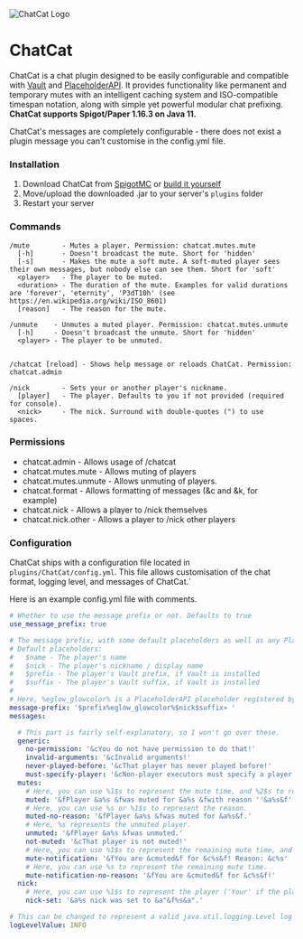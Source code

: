 ![ChatCat Logo](https://imgur.com/9yyAb4G.png)

# ChatCat

ChatCat is a chat plugin designed to be easily configurable and compatible with [Vault](https://www.spigotmc.org/resources/vault.34315/) and [PlaceholderAPI](https://www.spigotmc.org/resources/placeholderapi.6245/).
It provides functionality like permanent and temporary mutes with an intelligent caching system and ISO-compatible timespan notation, along with simple yet powerful modular chat prefixing. **ChatCat supports Spigot/Paper 1.16.3 on Java 11.**

ChatCat's messages are completely configurable - there does not exist a plugin message you can't customise in the config.yml file.

### Installation
1. Download ChatCat from [SpigotMC](https://example.com/) or [build it yourself](https://example.com/)
2. Move/upload the downloaded .jar to your server's `plugins` folder
3. Restart your server


### Commands
```
/mute        - Mutes a player. Permission: chatcat.mutes.mute
  [-h]       - Doesn't broadcast the mute. Short for 'hidden'
  [-s]       - Makes the mute a soft mute. A soft-muted player sees their own messages, but nobody else can see them. Short for 'soft'
  <player>   - The player to be muted.
  <duration> - The duration of the mute. Examples for valid durations are 'forever', 'eternity', 'P3dT10h' (see https://en.wikipedia.org/wiki/ISO_8601)
  [reason]   - The reason for the mute.

/unmute    - Unmutes a muted player. Permission: chatcat.mutes.unmute
  [-h]     - Doesn't broadcast the unmute. Short for 'hidden'
  <player> - The player to be unmuted.


/chatcat [reload] - Shows help message or reloads ChatCat. Permission: chatcat.admin

/nick        - Sets your or another player's nickname.
  [player]   - The player. Defaults to you if not provided (required for console).
  <nick>     - The nick. Surround with double-quotes (") to use spaces.
```

### Permissions
- chatcat.admin        - Allows usage of /chatcat
- chatcat.mutes.mute   - Allows muting of players
- chatcat.mutes.unmute - Allows unmuting of players.
- chatcat.format       - Allows formatting of messages (&c and &k, for example)
- chatcat.nick         - Allows a player to /nick themselves
- chatcat.nick.other   - Allows a player to /nick other players
  

### Configuration

ChatCat ships with a configuration file located in `plugins/ChatCat/config.yml`. This file allows customisation of the chat format, logging level, and messages of ChatCat.`

Here is an example config.yml file with comments.
```yml
# Whether to use the message prefix or not. Defaults to true
use_message_prefix: true

# The message prefix, with some default placeholders as well as any PlaceholderAPI placeholders.
# Default placeholders:
#   $name - The player's name
#   $nick - The player's nickname / display name
#   $prefix - The player's Vault prefix, if Vault is installed
#   $suffix - The player's Vault suffix, if Vault is installed
#
# Here, %eglow_glowcolor% is a PlaceholderAPI placeholder registered by eGlow.
message-prefix: '$prefix%eglow_glowcolor%$nick$suffix» '
messages:

  # This part is fairly self-explanatory, so I won't go over these.
  generic:
    no-permission: '&cYou do not have permission to do that!'
    invalid-arguments: '&cInvalid arguments!'
    never-played-before: '&cThat player has never played before!'
    must-specify-player: '&cNon-player executors must specify a player!'
  mutes:
    # Here, you can use %1$s to represent the mute time, and %2$s to represent the reason. (Or use %s, the order decides which is which.)
    muted: '&fPlayer &a%s &fwas muted for &a%s &fwith reason ''&a%s&f'''
    # Here, you can use %s or %1$s to represent the reason.
    muted-no-reason: '&fPlayer &a%s &fwas muted for &a%s&f.'
    # Here, %s represents the unmuted player.
    unmuted: '&fPlayer &a%s &fwas unmuted.'
    not-muted: '&cThat player is not muted!'
    # Here, you can use %1$s to represent the remaining mute time, and %2$s to represent the reason. (Or use %s, the order decides which is which.)
    mute-notification: '&fYou are &cmuted&f for &c%s&f! Reason: &c%s'
    # Here, you can use %s to represent the remaining mute time.
    mute-notification-no-reason: '&fYou are &cmuted&f for &c%s&f!'
  nick:
    # Here, you can use %1$s to represent the player ('Your' if the player is the command sender, otherwise playername + 's), and %2$s to represent the new nick.
    nick-set: '&a%s nick was set to &a"&f%s&a".'

# This can be changed to represent a valid java.util.logging.Level log level to log more or less information.
logLevelValue: INFO
```
